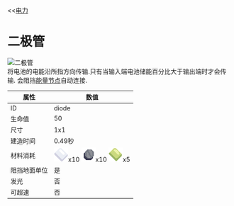 <<[电力](../power.md)
# 二极管
![二极管](https://mindustrygame.github.io/wiki/images/block-diode-xlarge.png)  
将电池的电能沿所指方向传输.只有当输入端电池储能百分比大于输出端时才会传输.
会阻挡[能量节点](power_node.md)自动连接.  

| 属性 | 数值 |  
| ---- | ---- |  
|ID|diode|
|生命值|50|  
|尺寸|1x1|
|建造时间|0.49秒|
| 材料消耗 | ![钢化玻璃](../../../assets/items/item-metaglass.png)x10 ![硅](../../../assets/items/item-silicon.png)x10 ![塑钢](../../../assets/items/item-plastanium.png)x5 |
|阻挡地面单位|是|
|发光|否|
|可超速|否|
